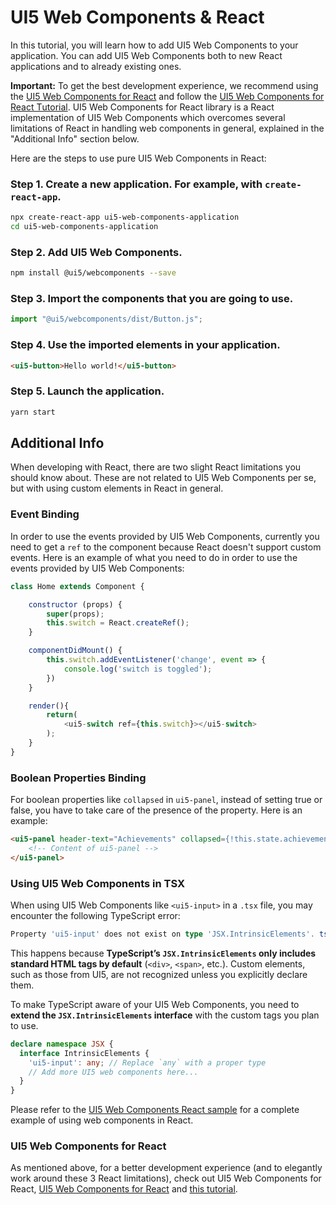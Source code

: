 # UI5 Web Components & React

In this tutorial, you will learn how to add UI5 Web Components to your application. You can add UI5 Web Components both to new React applications and to already existing ones.

**Important:** To get the best development experience, we recommend using the [UI5 Web Components for React](https://github.com/UI5/webcomponents-react) and follow the [UI5 Web Components for React Тutorial](https://developers.sap.com/mission.react-spa.html). UI5 Web Components for React library is a React implementation of UI5 Web Components which overcomes several limitations of React in handling web components in general, explained in the "Additional Info" section below.

Here are the steps to use pure UI5 Web Components in React:

### Step 1. Create a new application. For example, with `create-react-app`.

```bash
npx create-react-app ui5-web-components-application
cd ui5-web-components-application
```

### Step 2. Add UI5 Web Components.

```bash
npm install @ui5/webcomponents --save
```

### Step 3. Import the components that you are going to use.

```js
import "@ui5/webcomponents/dist/Button.js";
```

### Step 4. Use the imported elements in your application.

```html
<ui5-button>Hello world!</ui5-button>
```

### Step 5. Launch the application.

```bash
yarn start
```

## Additional Info

When developing with React, there are two slight React limitations you should know about. These are not related to UI5 Web Components per se, but with using custom elements in React in general.

### Event Binding

In order to use the events provided by UI5 Web Components, currently you need to get a `ref` to the component because React doesn't support custom events. Here is an example of what you need to do in order to use the events provided by UI5 Web Components:

```js
class Home extends Component {

    constructor (props) {
        super(props);
        this.switch = React.createRef();
    }

    componentDidMount() {
        this.switch.addEventListener('change', event => {
            console.log('switch is toggled');
        })
    }

    render(){
        return(
            <ui5-switch ref={this.switch}></ui5-switch>
        );
    }
}
```

### Boolean Properties Binding

For boolean properties like ```collapsed```  in ```ui5-panel```, instead of setting true or false, you have to take care of the presence of the property. Here is an example:

```html
<ui5-panel header-text="Achievements" collapsed={!this.state.achievements.length || undefined}>
    <!-- Content of ui5-panel -->
</ui5-panel>
```

### Using UI5 Web Components in TSX

When using UI5 Web Components like `<ui5-input>` in a `.tsx` file, you may encounter the following TypeScript error:

```ts
Property 'ui5-input' does not exist on type 'JSX.IntrinsicElements'. ts(2339)
```

This happens because **TypeScript’s `JSX.IntrinsicElements` only includes standard HTML tags by default** (`<div>`, `<span>`, etc.).
Custom elements, such as those from UI5, are not recognized unless you explicitly declare them.

To make TypeScript aware of your UI5 Web Components, you need to **extend the `JSX.IntrinsicElements` interface** with the custom tags you plan to use.

```ts
declare namespace JSX {
  interface IntrinsicElements {
    'ui5-input': any; // Replace `any` with a proper type
    // Add more UI5 web components here...
  }
}
```

Please refer to the [UI5 Web Components React sample](https://github.com/SAP-samples/ui5-webcomponents-sample-react/) for a complete example of using web components in React.


### UI5 Web Components for React

As mentioned above, for a better development experience (and to elegantly work around these 3 React limitations), check out UI5 Web Components for React, [UI5 Web Components for React](https://github.com/UI5/webcomponents-react) and [this tutorial](https://developers.sap.com/mission.react-spa.html).
